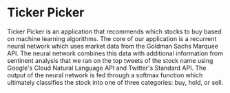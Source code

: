# Ticker Picker
Ticker Picker is an application that recommends which stocks to buy based on machine learning algorithms. The core of our application is a recurrent neural network which uses market data from the Goldman Sachs Marquee API. The neural network combines this data with additional information from sentinent analysis that we ran on the top tweets of the stock name using Google's Cloud Natural Language API and Twitter's Standard API. The output of the neural network is fed through a softmax function which ultimately classifies the stock into one of three categories: buy, hold, or sell.   
